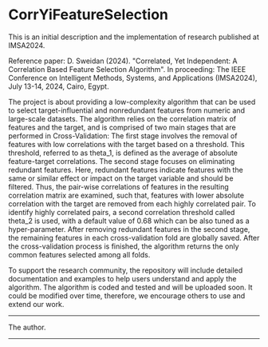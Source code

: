 # CorrYiFeatureSelection

This is an initial description and the implementation of research published at IMSA2024.

Reference paper: 
D. Sweidan (2024). "Correlated, Yet Independent: A Correlation Based Feature Selection Algorithm". 
In proceeding: The IEEE Conference on Intelligent Methods, Systems, and Applications (IMSA2024), July 13-14, 2024, Cairo, Egypt.

The project is about providing a low-complexity algorithm that can be used to select target-influential and nonredundant features from numeric and large-scale datasets.
The algorithm relies on the correlation matrix of features and the target, and is comprised of two main stages that are performed in Cross-Validation:
The first stage involves the removal of features with low correlations with the target based on a threshold. This threshold, referred to as theta_1, is defined as the average of absolute feature-target correlations.
The second stage focuses on eliminating redundant features. Here, redundant features indicate features with the same or similar effect or impact on the target variable and should be filtered. 
Thus, the pair-wise correlations of features in the resulting correlation matrix are examined, such that, features with lower absolute correlation with the target are removed from each highly correlated pair.
To identify highly correlated pairs, a second correlation threshold called theta_2 is used, with a default value of 0.68 which can be also tuned as a hyper-parameter. 
After removing redundant features in the second stage, the remaining features in each cross-validation fold are globally saved.
After the cross-validation process is finished, the algorithm returns the only common features selected among all folds. 

To support the research community, the repository will include detailed documentation and examples to help users understand and apply the algorithm. 
The algorithm is coded and tested and will be uploaded soon. It could be modified over time, therefore, we encourage others to use and extend our work.

***********************
The author.
***********************
